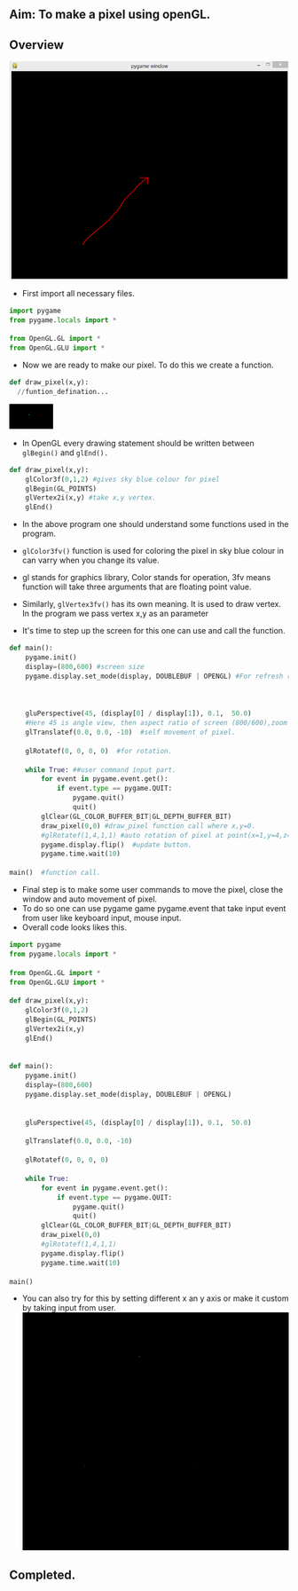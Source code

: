 ## Aim: To make a pixel using openGL.
## Overview
<img src="https://github.com/kr123Manish/ComputerGraphics_with_openGL/blob/main/Programs/images/pixel1.PNG"></img>
- First import all necessary files.
``` python
import pygame 
from pygame.locals import *

from OpenGL.GL import *
from OpenGL.GLU import *
```
- Now we are ready to make our pixel. To do this we create a function.
```python
def draw_pixel(x,y):
  //funtion_defination...
```
<img src="https://github.com/kr123Manish/ComputerGraphics_with_openGL/blob/main/Programs/images/pixel.PNG"></img>
- In OpenGL every drawing statement should be written between ```glBegin()``` and ```glEnd().```
```python
def draw_pixel(x,y):
	glColor3f(0,1,2) #gives sky blue colour for pixel
	glBegin(GL_POINTS)
	glVertex2i(x,y) #take x,y vertex.
	glEnd()
  ```
  - In the above program one should understand some functions used in the program.

- ```glColor3fv()``` function is used for coloring the pixel in sky blue colour in can varry when you change its value.

- gl stands for graphics library, Color stands for operation, 3fv means function will take three arguments that are floating point value.

- Similarly, ```glVertex3fv()``` has its own meaning. It is used to draw vertex. In the program we pass vertex x,y as an parameter

- It's time to step up the screen for this one can use and call the function.
``` python
def main():
	pygame.init()
	display=(800,600) #screen size
	pygame.display.set_mode(display, DOUBLEBUF | OPENGL) #For refresh rate(frame buffer)



	gluPerspective(45, (display[0] / display[1]), 0.1,  50.0)
    #Here 45 is angle view, then aspect ratio of screen (800/600),zoom in, zoom out
	glTranslatef(0.0, 0.0, -10)  #self movement of pixel.

	glRotatef(0, 0, 0, 0)  #for rotation.

	while True: ##user command input part.
		for event in pygame.event.get():
			if event.type == pygame.QUIT:
				pygame.quit()
				quit()
		glClear(GL_COLOR_BUFFER_BIT|GL_DEPTH_BUFFER_BIT)
		draw_pixel(0,0) #draw_pixel function call where x,y=0.
		#glRotatef(1,4,1,1) #auto rotation of pixel at point(x=1,y=4,z=1,speed=1).
		pygame.display.flip()  #update button.
		pygame.time.wait(10)  

main()  #function call.
```
- Final step is to make some user commands to move the pixel, close the window and auto movement of pixel.
- To do so one can use pygame game pygame.event that take input event from user like keyboard input, mouse input.
- Overall code looks likes this.
```python
import pygame
from pygame.locals import *

from OpenGL.GL import *
from OpenGL.GLU import *

def draw_pixel(x,y):
	glColor3f(0,1,2)
	glBegin(GL_POINTS)
	glVertex2i(x,y)
	glEnd()


def main():
	pygame.init()
	display=(800,600)
	pygame.display.set_mode(display, DOUBLEBUF | OPENGL)


	gluPerspective(45, (display[0] / display[1]), 0.1,  50.0)

	glTranslatef(0.0, 0.0, -10)

	glRotatef(0, 0, 0, 0)

	while True:
		for event in pygame.event.get():
			if event.type == pygame.QUIT:
				pygame.quit()
				quit()
		glClear(GL_COLOR_BUFFER_BIT|GL_DEPTH_BUFFER_BIT)
		draw_pixel(0,0)
		#glRotatef(1,4,1,1)
		pygame.display.flip()
		pygame.time.wait(10)

main()
```
- You can also try for this by setting different x an y axis or make it custom by taking input from user.
<img src="https://github.com/kr123Manish/ComputerGraphics_with_openGL/blob/main/Programs/images/pixel3.PNG"></img>
## Completed.
